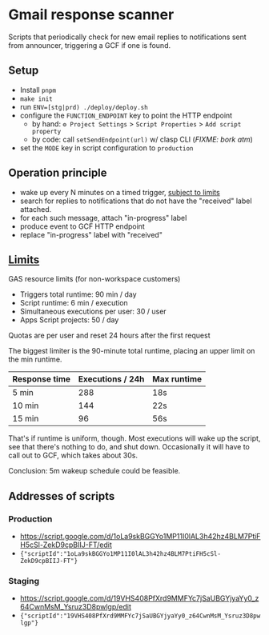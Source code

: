 # Gmail response scanner

Scripts that periodically check for new email replies to notifications sent from announcer,
triggering a GCF if one is found.

## Setup

- Install `pnpm`
- `make init`
- run `ENV=[stg|prd) ./deploy/deploy.sh`
- configure the `FUNCTION_ENDPOINT` key to point the HTTP endpoint
    - by hand: `⚙️ Project Settings` > `Script Properties` > `Add script property`
    - by code: call `setSendEndpoint(url)` w/ clasp CLI (*FIXME: bork atm*)
- set the `MODE` key in script configuration to `production`

## Operation principle

- wake up every N minutes on a timed
  trigger, [subject to limits](#wakeup-frequency--processing-time)
- search for replies to notifications that do not have the "received" label attached.
- for each such message, attach "in-progress" label
- produce event to GCF HTTP endpoint
- replace "in-progress" label with "received"

## [Limits][quotas-and-limits]

GAS resource limits (for non-workspace customers)

- Triggers total runtime: 90 min / day
- Script runtime: 6 min / execution
- Simultaneous executions per user: 30 / user
- Apps Script projects: 50 / day

Quotas are per user and reset 24 hours after the first request

The biggest limiter is the 90-minute total runtime, placing an upper limit on the min
runtime.

| Response time | Executions / 24h | Max runtime |
|---------------|------------------|-------------|
| 5 min         | 288              | 18s         |
| 10 min        | 144              | 22s         |
| 15 min        | 96               | 56s         |

That's if runtime is uniform, though. Most executions will wake up the script, see that there's 
nothing to do, and shut down. Occasionally it will have to call out to GCF, which takes about 30s. 

Conclusion: 5m wakeup schedule could be feasible.

## Addresses of scripts
### Production
- https://script.google.com/d/1oLa9skBGGYo1MP11I0lAL3h42hz4BLM7PtiFH5cSl-ZekD9cpBIIJ-FT/edit
- `{"scriptId":"1oLa9skBGGYo1MP11I0lAL3h42hz4BLM7PtiFH5cSl-ZekD9cpBIIJ-FT"}`
### Staging
- https://script.google.com/d/19VHS408PfXrd9MMFYc7jSaUBGYjyaYy0_z64CwnMsM_Ysruz3D8pwlgp/edit
- `{"scriptId":"19VHS408PfXrd9MMFYc7jSaUBGYjyaYy0_z64CwnMsM_Ysruz3D8pwlgp"}`


[quotas-and-limits]: https://developers.google.com/apps-script/guides/services/quotas
